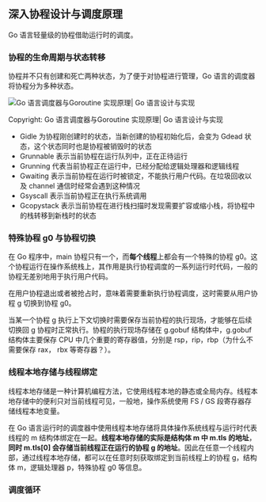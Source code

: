 深入协程设计与调度原理
-----------------------------------

Go 语言轻量级的协程借助运行时的调度。



### 协程的生命周期与状态转移

协程并不只有创建和死亡两种状态，为了便于对协程进行管理，Go 语言的调度器将协程分为多种状态。

![Go 语言调度器与Goroutine 实现原理| Go 语言设计与实现](./goroutine-states.png)

Copyright: Go 语言调度器与Goroutine 实现原理| Go 语言设计与实现

* Gidle 为协程刚创建时的状态，当新创建的协程初始化后，会变为 Gdead 状态，这个状态同时也是协程被销毁时的状态
* Grunnable 表示当前协程在运行队列中，正在正待运行
* Grunning 代表当前协程正在运行中，已经分配给逻辑处理器和逻辑线程
* Gwaiting 表示当前协程在运行时被锁定，不能执行用户代码。在垃圾回收以及 channel 通信时经常会遇到这种情况
* Gsyscall 表示当前协程正在执行系统调用
* Gcopystack 表示当前协程在进行栈扫描时发现需要扩容或缩小栈，将协程中的栈转移到新栈时的状态



### 特殊协程 g0 与协程切换

在 Go 程序中，main 协程只有一个，而**每个线程**上都会有一个特殊的协程 g0。这个协程运行在操作系统栈上，其作用是执行协程调度的一系列运行时代码，一般的协程无差别地用于执行用户代码。

在用户协程退出或者被抢占时，意味着需要重新执行协程调度，这时需要从用户协程 g 切换到协程 g0。

当某一个协程 g 执行上下文切换时需要保存当前协程的执行现场，才能够在后续切换回 g 协程时正常执行。协程的执行现场存储在 g.gobuf 结构体中，g.gobuf 结构体主要保存 CPU 中几个重要的寄存器值，分别是 rsp，rip，rbp（为什么不需要保存 rax， rbx 等寄存器？）。



### 线程本地存储与线程绑定

线程本地存储是一种计算机编程方法，它使用线程本地的静态或全局内存。线程本地存储中的便利只对当前线程可见，一般地，操作系统使用 FS / GS 段寄存器存储线程本地变量。

在 Go 语言运行时的调度器中使用线程本地存储将具体操作系统线程与运行时代表线程的 m 结构体绑定在一起。**线程本地存储的实际是结构体 m 中 m.tls 的地址**，**同时 m.tls[0] 会存储当前线程正在运行的协程 g 的地址**。因此在任意一个线程内部，通过线程本地存储，都可以在任意时刻获取绑定到当前线程上的协程 g，结构体 m，逻辑处理器 p，特殊协程 g0 等信息。



### 调度循环

